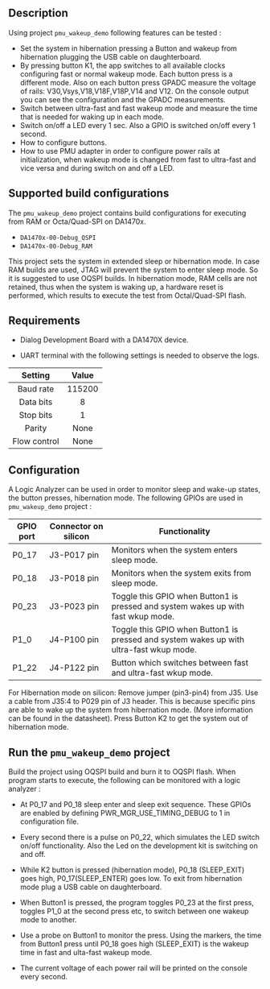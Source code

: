 Description
-----------------------------------------
Using project `pmu_wakeup_demo` following features can be tested :

- Set the system in hibernation pressing a Button and wakeup from hibernation plugging the USB cable on daughterboard.
- By pressing button K1, the app switches to all available clocks configuring fast or normal wakeup mode. Each button press is a different mode.
  Also on each button press GPADC measure the voltage of rails: V30,Vsys,V18,V18F,V18P,V14 and V12. On the console output you can see the configuration 
  and the GPADC measurements.
- Switch between ultra-fast and fast wakeup mode and measure the time that is needed for waking up in each mode.
- Switch on/off a LED every 1 sec. Also a GPIO is switched on/off every 1 second.
- How to configure buttons.
- How to use PMU adapter in order to configure power rails at initialization, when wakeup mode is changed from fast to ultra-fast and vice versa and during switch on and off a LED.


Supported build configurations
-----------------------------------------
The `pmu_wakeup_demo` project contains build configurations for executing from RAM or Octa/Quad-SPI on DA1470x.

- `DA1470x-00-Debug_QSPI`
- `DA1470x-00-Debug_RAM`

This project sets the system in extended sleep or hibernation mode. In case RAM builds are used, JTAG will prevent the system to 
enter sleep mode. So it is suggested to use OQSPI builds. In hibernation mode, RAM cells are not retained, thus when the system is waking up, 
a hardware reset is performed, which results to execute the test from Octal/Quad-SPI flash.

Requirements
-----------------------------------------
- Dialog Development Board with a DA1470X device.

- UART terminal with the following settings is needed to observe the logs.

| Setting      | Value   |
| :---------:  | :-----: |
| Baud rate    | 115200  |
| Data bits    | 8       |
| Stop bits    | 1       |
| Parity       | None    |
| Flow control | None    |


Configuration
-----------------------------------------
A Logic Analyzer can be used in order to monitor sleep and wake-up states, the button presses, hibernation mode.
The following GPIOs are used in `pmu_wakeup_demo` project :

|GPIO port		|Connector on silicon		|Functionality
|---------		|---------------------		|--------------
|P0_17			|J3-P017 pin				|Monitors when the system enters sleep mode.
|P0_18			|J3-P018 pin				|Monitors when the system exits from sleep mode.
|P0_23			|J3-P023 pin				|Toggle this GPIO when Button1 is pressed and system wakes up with fast wkup mode.
|P1_0			|J4-P100 pin				|Toggle this GPIO when Button1 is pressed and system wakes up with ultra-fast wkup mode.
|P1_22			|J4-P122 pin				|Button which switches between fast and ultra-fast wkup mode.

For Hibernation mode on silicon:
Remove jumper (pin3-pin4) from J35. Use a cable from J35:4 to P029 pin of J3 header. This is because specific pins
are able to wake up the system from hibernation mode. (More information can be found in the datasheet). Press Button K2 to get the system out of hibernation mode.

Run the `pmu_wakeup_demo` project
-------------------------------------
Build the project using OQSPI build and burn it to OQSPI flash.
When program starts to execute, the following can be monitored with a logic analyzer :

- At P0_17 and P0_18 sleep enter and sleep exit sequence. These GPIOs are enabled by defining PWR_MGR_USE_TIMING_DEBUG to 1 in configuration file.

- Every second there is a pulse on P0_22, which simulates the LED switch on/off functionality.
  Also the Led on the development kit is switching on and off.

- While K2 button is pressed (hibernation mode), P0_18 (SLEEP_EXIT) goes high, P0_17(SLEEP_ENTER) goes low. To exit from hibernation
  mode plug a USB cable on daughterboard.

- When Button1 is pressed, the program toggles P0_23 at the first press, toggles P1_0 at the second press etc, to switch between one wakeup mode to another.

- Use a probe on Button1 to monitor the press. Using the markers, the time from Button1 press until P0_18 goes high (SLEEP_EXIT) is the wakeup time
  in fast and ulta-fast wakeup mode. 

- The current voltage of each power rail will be printed on the console every second.







